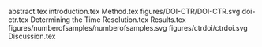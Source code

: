 abstract.tex
introduction.tex
Method.tex
figures/DOI-CTR/DOI-CTR.svg
doi-ctr.tex
Determining the Time Resolution.tex
Results.tex
figures/numberofsamples/numberofsamples.svg
figures/ctrdoi/ctrdoi.svg
Discussion.tex
